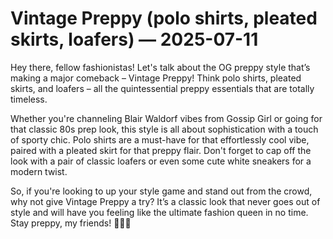 # Vintage Preppy (polo shirts, pleated skirts, loafers) — 2025-07-11

Hey there, fellow fashionistas! Let's talk about the OG preppy style that’s making a major comeback – Vintage Preppy! Think polo shirts, pleated skirts, and loafers – all the quintessential preppy essentials that are totally timeless.

Whether you're channeling Blair Waldorf vibes from Gossip Girl or going for that classic 80s prep look, this style is all about sophistication with a touch of sporty chic. Polo shirts are a must-have for that effortlessly cool vibe, paired with a pleated skirt for that preppy flair. Don't forget to cap off the look with a pair of classic loafers or even some cute white sneakers for a modern twist.

So, if you're looking to up your style game and stand out from the crowd, why not give Vintage Preppy a try? It’s a classic look that never goes out of style and will have you feeling like the ultimate fashion queen in no time. Stay preppy, my friends! 🎾👗👟